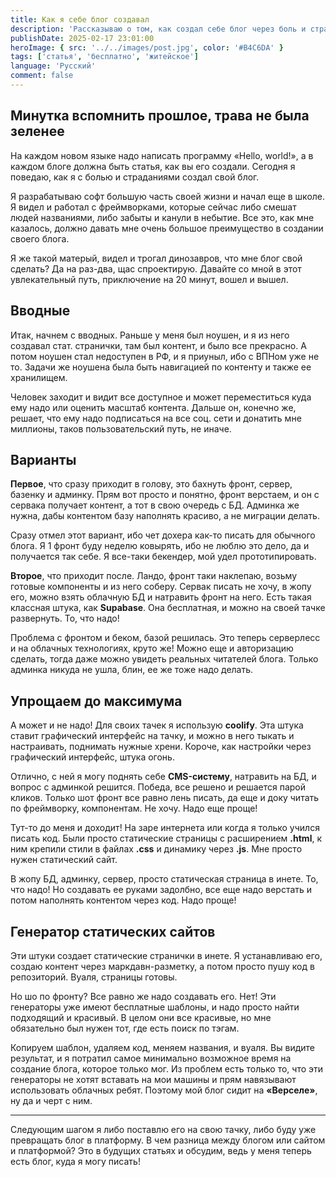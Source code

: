 ```yaml
---
title: Как я себе блог создавал
description: 'Рассказываю о том, как создал себе блог через боль и страдания.'
publishDate: 2025-02-17 23:01:00
heroImage: { src: '../../images/post.jpg', color: '#B4C6DA' }
tags: ['статья', 'бесплатно', 'житейское']
language: 'Русский'
comment: false
---
```


## Минутка вспомнить прошлое, трава не была зеленее

На каждом новом языке надо написать программу «Hello, world!», а в каждом блоге должна быть статья, как вы его создали. Сегодня я поведаю, как я с болью и страданиями создал свой блог.

Я разрабатываю софт большую часть своей жизни и начал еще в школе. Я видел и работал с фреймворками, которые сейчас либо смешат людей названиями, либо забыты и канули в небытие. Все это, как мне казалось, должно давать мне очень большое преимущество в создании своего блога.

Я же такой матерый, видел и трогал динозавров, что мне блог свой сделать? Да на раз-два, щас спроектирую. Давайте со мной в этот увлекательный путь, приключение на 20 минут, вошел и вышел.

## Вводные

Итак, начнем с вводных. Раньше у меня был ноушен, и я из него создавал стат. странички, там был контент, и было все прекрасно. А потом ноушен стал недоступен в РФ, и я приуныл, ибо с ВПНом уже не то. Задачи же ноушена была быть навигацией по контенту и также ее хранилищем.

Человек заходит и видит все доступное и может переместиться куда ему надо или оценить масштаб контента. Дальше он, конечно же, решает, что ему надо подписаться на все соц. сети и донатить мне миллионы, таков пользовательский путь, не иначе.

## Варианты

**Первое**, что сразу приходит в голову, это бахнуть фронт, сервер, базенку и админку. Прям вот просто и понятно, фронт верстаем, и он с сервака получает контент, а тот в свою очередь с БД. Админка же нужна, дабы контентом базу наполнять красиво, а не миграции делать.

Сразу отмел этот вариант, ибо чет дохера как-то писать для обычного блога. Я 1 фронт буду неделю ковырять, ибо не люблю это дело, да и получается так себе. Я все-таки бекендер, мой удел прототипировать.

**Второе**, что приходит после. Ландо, фронт таки наклепаю, возьму готовые компоненты и из него соберу. Сервак писать не хочу, в жопу его, можно взять облачную БД и натравить фронт на него. Есть такая классная штука, как **Supabase**. Она бесплатная, и можно на своей тачке развернуть. То, что надо!

Проблема с фронтом и беком, базой решилась. Это теперь серверлесс и на облачных технологиях, круто же! Можно еще и авторизацию сделать, тогда даже можно увидеть реальных читателей блога. Только админка никуда не ушла, блин, ее же тоже надо делать.

## Упрощаем до максимума

А может и не надо! Для своих тачек я использую **coolify**. Эта штука ставит графический интерфейс на тачку, и можно в него тыкать и настраивать, поднимать нужные хрени. Короче, как настройки через графический интерфейс, штука огонь.

Отлично, с ней я могу поднять себе **CMS-систему**, натравить на БД, и вопрос с админкой решится. Победа, все решено и решается парой кликов. Только шот фронт все равно лень писать, да еще и доку читать по фреймворку, компонентам. Не хочу. Надо еще проще!

Тут-то до меня и доходит! На заре интернета или когда я только учился писать код. Были просто статические страницы с расширением **.html**, к ним крепили стили в файлах **.css** и динамику через **.js**. Мне просто нужен статический сайт.

В жопу БД, админку, сервер, просто статическая страница в инете. То, что надо! Но создавать ее руками задолбно, все еще надо верстать и потом наполнять контентом через код. Надо проще!

## Генератор статических сайтов

Эти штуки создает статические странички в инете. Я устанавливаю его, создаю контент через маркдавн-разметку, а потом просто пушу код в репозиторий. Вуаля, страницы готовы.

Но шо по фронту? Все равно же надо создавать его. Нет! Эти генераторы уже имеют бесплатные шаблоны, и надо просто найти подходящий и красивый. В целом они все красивые, но мне обязательно был нужен тот, где есть поиск по тэгам.

Копируем шаблон, удаляем код, меняем названия, и вуаля. Вы видите результат, и я потратил самое минимально возможное время на создание блога, которое только мог. Из проблем есть только то, что эти генераторы не хотят вставать на мои машины и прям навязывают использовать облачных ребят. Поэтому мой блог сидит на **«Верселе»**, ну да и черт с ним.

---

Следующим шагом я либо поставлю его на свою тачку, либо буду уже превращать блог в платформу. В чем разница между блогом или сайтом и платформой? Это в будущих статьях и обсудим, ведь у меня теперь есть блог, куда я могу писать!
